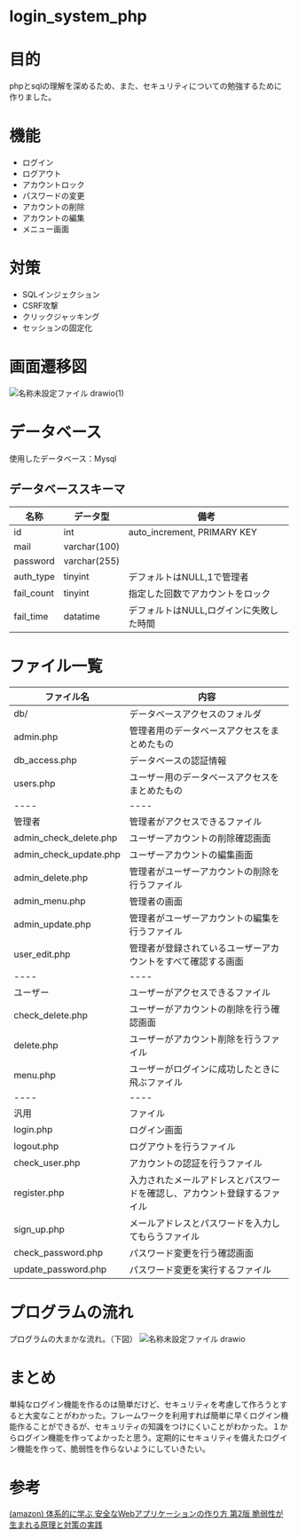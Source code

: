 # login_system_php

# 目的
phpとsqlの理解を深めるため、また、セキュリティについての勉強するために作りました。


# 機能

- ログイン
- ログアウト
- アカウントロック
- パスワードの変更
- アカウントの削除
- アカウントの編集
- メニュー画面

# 対策
- SQLインジェクション
- CSRF攻撃
- クリックジャッキング
- セッションの固定化


# 画面遷移図
![名称未設定ファイル drawio(1)](https://user-images.githubusercontent.com/50784988/222062762-1b0e3bce-04fe-4091-a348-b0d38fdb6442.png)

# データベース
使用したデータベース：Mysql

## データベーススキーマ
|   名称   |   データ型  　|   備考　 |
| ---- | ---- | ---- |
|  id  |  int  |  auto_increment, PRIMARY KEY  |
| mail | varchar(100) | |
| password | varchar(255) | | 
| auth_type  | tinyint |  デフォルトはNULL,1で管理者  |
| fail_count | tinyint | 指定した回数でアカウントをロック  |
| fail_time  | datatime |  デフォルトはNULL,ログインに失敗した時間 |

# ファイル一覧

|  ファイル名  |  内容  |
| ---- | ---- |
|  db/ |  データベースアクセスのフォルダ    |
|  admin.php  | 管理者用のデータベースアクセスをまとめたもの  |
|  db_access.php | データベースの認証情報 |
|  users.php  | ユーザー用のデータベースアクセスをまとめたもの　|
| ---- | ---- |
| 管理者 | 管理者がアクセスできるファイル |
| admin_check_delete.php |  ユーザーアカウントの削除確認画面  |
| admin_check_update.php | ユーザーアカウントの編集画面 |
| admin_delete.php       | 管理者がユーザーアカウントの削除を行うファイル |
| admin_menu.php         | 管理者の画面 |
| admin_update.php       | 管理者がユーザーアカウントの編集を行うファイル |
| user_edit.php              | 管理者が登録されているユーザーアカウントをすべて確認する画面 |
| ---- | ---- |
| ユーザー | ユーザーがアクセスできるファイル |
| check_delete.php       | ユーザーがアカウントの削除を行う確認画面|
| delete.php             | ユーザーがアカウント削除を行うファイル　|
| menu.php               | ユーザーがログインに成功したときに飛ぶファイル | 
| ---- | ---- |
| 汎用　|ファイル|  
| login.php              | ログイン画面 |
| logout.php             | ログアウトを行うファイル|
| check_user.php         | アカウントの認証を行うファイル|
| register.php           | 入力されたメールアドレスとパスワードを確認し、アカウント登録するファイル|
| sign_up.php            | メールアドレスとパスワードを入力してもらうファイル　|
| check_password.php     | パスワード変更を行う確認画面|
| update_password.php    | パスワード変更を実行するファイル |

# プログラムの流れ
プログラムの大まかな流れ。（下図）
![名称未設定ファイル drawio](https://user-images.githubusercontent.com/50784988/222427327-69aa7539-99d3-4a72-8d1a-c19ae9e57b0d.png)

# まとめ
単純なログイン機能を作るのは簡単だけど、セキュリティを考慮して作ろうとすると大変なことがわかった。フレームワークを利用すれば簡単に早くログイン機能作ることができるが、セキュリティの知識をつけにくいことがわかった。１からログイン機能を作ってよかったと思う。定期的にセキュリティを備えたログイン機能を作って、脆弱性を作らないようにしていきたい。

# 参考

[(amazon) 体系的に学ぶ 安全なWebアプリケーションの作り方 第2版 脆弱性が生まれる原理と対策の実践 ](https://www.amazon.co.jp/%E4%BD%93%E7%B3%BB%E7%9A%84%E3%81%AB%E5%AD%A6%E3%81%B6-%E5%AE%89%E5%85%A8%E3%81%AAWeb%E3%82%A2%E3%83%97%E3%83%AA%E3%82%B1%E3%83%BC%E3%82%B7%E3%83%A7%E3%83%B3%E3%81%AE%E4%BD%9C%E3%82%8A%E6%96%B9-%E7%AC%AC2%E7%89%88-%E8%84%86%E5%BC%B1%E6%80%A7%E3%81%8C%E7%94%9F%E3%81%BE%E3%82%8C%E3%82%8B%E5%8E%9F%E7%90%86%E3%81%A8%E5%AF%BE%E7%AD%96%E3%81%AE%E5%AE%9F%E8%B7%B5-%E5%BE%B3%E4%B8%B8/dp/4797393165)

